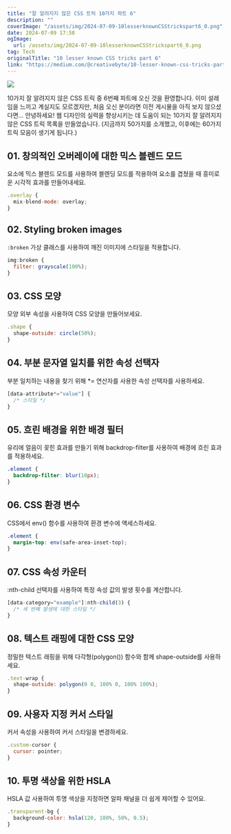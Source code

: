 ```yaml
---
title: "잘 알려지지 않은 CSS 트릭 10가지 파트 6"
description: ""
coverImage: "/assets/img/2024-07-09-10lesserknownCSStrickspart6_0.png"
date: 2024-07-09 17:58
ogImage:
  url: /assets/img/2024-07-09-10lesserknownCSStrickspart6_0.png
tag: Tech
originalTitle: "10 lesser known CSS tricks part 6"
link: "https://medium.com/@creativebyte/10-lesser-known-css-tricks-part-6-a0f89071083a"
---
```


<img src="/assets/img/2024-07-09-10lesserknownCSStrickspart6_0.png" />

10가지 잘 알려지지 않은 CSS 트릭 중 6번째 파트에 오신 것을 환영합니다. 이미 설레임을 느끼고 계실지도 모르겠지만, 처음 오신 분이라면 이전 게시물을 아직 보지 않으셨다면... 안녕하세요! 웹 디자인의 실력을 향상시키는 데 도움이 되는 10가지 잘 알려지지 않은 CSS 트릭 목록을 만들었습니다. (지금까지 50가지를 소개했고, 이후에는 60가지 트릭 모음이 생기게 됩니다.)

## 01. 창의적인 오버레이에 대한 믹스 블렌드 모드

요소에 믹스 블렌드 모드를 사용하여 블렌딩 모드를 적용하여 요소를 겹쳤을 때 흥미로운 시각적 효과를 만들어내세요.

<div class="content-ad"></div>

```js
.overlay {
  mix-blend-mode: overlay;
}
```

## 02. Styling broken images

`:broken` 가상 클래스를 사용하여 깨진 이미지에 스타일을 적용합니다.

```js
img:broken {
  filter: grayscale(100%);
}
```

<div class="content-ad"></div>

## 03. CSS 모양

모양 외부 속성을 사용하여 CSS 모양을 만들어보세요.

```js
.shape {
  shape-outside: circle(50%);
}
```

## 04. 부분 문자열 일치를 위한 속성 선택자

<div class="content-ad"></div>

부분 일치하는 내용을 찾기 위해 \*= 연산자를 사용한 속성 선택자를 사용하세요.

```js
[data-attribute*="value"] {
  /* 스타일 */
}
```

## 05. 흐린 배경을 위한 배경 필터

유리에 얼음이 꽂힌 효과를 만들기 위해 backdrop-filter를 사용하여 배경에 흐린 효과를 적용하세요.

<div class="content-ad"></div>

```css
.element {
  backdrop-filter: blur(10px);
}
```

## 06. CSS 환경 변수

CSS에서 env() 함수를 사용하여 환경 변수에 액세스하세요.

```css
.element {
  margin-top: env(safe-area-inset-top);
}
```

<div class="content-ad"></div>

## 07. CSS 속성 카운터

:nth-child 선택자를 사용하여 특정 속성 값의 발생 횟수를 계산합니다.

```js
[data-category="example"]:nth-child(3) {
  /* 세 번째 발생에 대한 스타일 */
}
```

## 08. 텍스트 래핑에 대한 CSS 모양

<div class="content-ad"></div>

정밀한 텍스트 래핑을 위해 다각형(polygon()) 함수와 함께 shape-outside를 사용하세요.

```js
.text-wrap {
  shape-outside: polygon(0 0, 100% 0, 100% 100%);
}
```

## 09. 사용자 지정 커서 스타일

커서 속성을 사용하여 커서 스타일을 변경하세요.

<div class="content-ad"></div>

```js
.custom-cursor {
  cursor: pointer;
}
```

## 10. 투명 색상을 위한 HSLA

HSLA 값 사용하여 투명 색상을 지정하면 알파 채널을 더 쉽게 제어할 수 있어요.

```js
.transparent-bg {
  background-color: hsla(120, 100%, 50%, 0.5);
}
```
